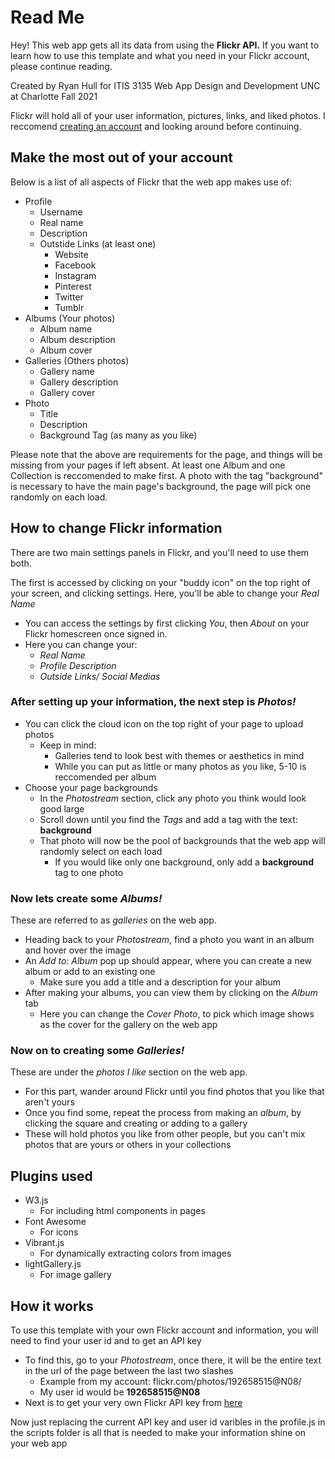 # Read Me

Hey! This web app gets all its data from using the **Flickr API.** If you want to learn how to use this template and what you need in your Flickr account, please continue reading.

Created by Ryan Hull for ITIS 3135
Web App Design and Development
UNC at Charlotte
Fall 2021

Flickr will hold all of your user information, pictures, links, and liked photos. I reccomend [creating an account](https://www.cleverbox.co.uk/blog/top-tips/set-flickr-account/) and looking around before continuing.

## Make the most out of your account

Below is a list of all aspects of Flickr that the web app makes use of:

- Profile
  - Username
  - Real name
  - Description
  - Outstide Links (at least one)
    - Website
    - Facebook
    - Instagram
    - Pinterest
    - Twitter
    - Tumblr
- Albums (Your photos)
  - Album name
  - Album description
  - Album cover
- Galleries (Others photos)
  - Gallery name
  - Gallery description
  - Gallery cover
- Photo
  - Title
  - Description
  - Background Tag (as many as you like)

Please note that the above are requirements for the page, and things will be missing from your pages if left absent. At least one Album and one Collection is reccomended to make first. A photo with the tag "background" is necessary to have the main page's background, the page will pick one randomly on each load.

## How to change Flickr information

There are two main settings panels in Flickr, and you'll need to use them both.

The first is accessed by clicking on your "buddy icon" on the top right of your screen, and clicking settings.
Here, you'll be able to change your _Real Name_

- You can access the settings by first clicking _You_, then _About_ on your Flickr homescreen once signed in.
- Here you can change your:
  - _Real Name_
  - _Profile Description_
  - _Outside Links/ Social Medias_

### After setting up your information, the next step is _Photos!_

- You can click the cloud icon on the top right of your page to upload photos
  - Keep in mind:
    - Galleries tend to look best with themes or aesthetics in mind
    - While you can put as little or many photos as you like, 5-10 is reccomended per album
- Choose your page backgrounds
  - In the _Photostream_ section, click any photo you think would look good large
  - Scroll down until you find the _Tags_ and add a tag with the text: **background**
  - That photo will now be the pool of backgrounds that the web app will randomly select on each load
    - If you would like only one background, only add a **background** tag to one photo

### Now lets create some _Albums!_

These are referred to as _galleries_ on the web app.

- Heading back to your _Photostream_, find a photo you want in an album and hover over the image
- An _Add to: Album_ pop up should appear, where you can create a new album or add to an existing one
  - Make sure you add a title and a description for your album
- After making your albums, you can view them by clicking on the _Album_ tab
  - Here you can change the _Cover Photo_, to pick which image shows as the cover for the gallery on the web app

### Now on to creating some _Galleries!_

These are under the _photos I like_ section on the web app.

- For this part, wander around Flickr until you find photos that you like that aren't yours
- Once you find some, repeat the process from making an _album_, by clicking the square and creating or adding to a gallery
- These will hold photos you like from other people, but you can't mix photos that are yours or others in your collections

## Plugins used

- W3.js
  - For including html components in pages
- Font Awesome
  - For icons
- Vibrant.js
  - For dynamically extracting colors from images
- lightGallery.js
  - For image gallery

## How it works

To use this template with your own Flickr account and information, you will need to find your user id and to get an API key

- To find this, go to your _Photostream_, once there, it will be the entire text in the url of the page between the last two slashes
  - Example from my account: flickr.<span></span>com/photos/192658515@N08/
  - My user id would be **192658515@N08**
- Next is to get your very own Flickr API key from [here](https://www.flickr.com/services/apps/create/noncommercial/?)

Now just replacing the current API key and user id varibles in the profile.js in the scripts folder is all that is needed to make your information shine on your web app